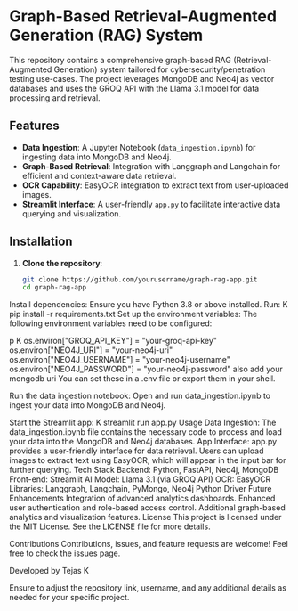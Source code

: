 # Graph-Based Retrieval-Augmented Generation (RAG) System

This repository contains a comprehensive graph-based RAG (Retrieval-Augmented Generation) system tailored for cybersecurity/penetration testing use-cases. The project leverages MongoDB and Neo4j as vector databases and uses the GROQ API with the Llama 3.1 model for data processing and retrieval.

## Features
- **Data Ingestion**: A Jupyter Notebook (`data_ingestion.ipynb`) for ingesting data into MongoDB and Neo4j.
- **Graph-Based Retrieval**: Integration with Langgraph and Langchain for efficient and context-aware data retrieval.
- **OCR Capability**: EasyOCR integration to extract text from user-uploaded images.
- **Streamlit Interface**: A user-friendly `app.py` to facilitate interactive data querying and visualization.

## Installation

1. **Clone the repository**:
   ```bash
   git clone https://github.com/yourusername/graph-rag-app.git
   cd graph-rag-app
Install dependencies: Ensure you have Python 3.8 or above installed. Run:
 K
pip install -r requirements.txt
Set up the environment variables: The following environment variables need to be configured:

p K
os.environ["GROQ_API_KEY"] = "your-groq-api-key"
os.environ["NEO4J_URI"] = "your-neo4j-uri"
os.environ["NEO4J_USERNAME"] = "your-neo4j-username"
os.environ["NEO4J_PASSWORD"] = "your-neo4j-password"
also add your mongodb uri 
You can set these in a .env file or export them in your shell.

Run the data ingestion notebook: Open and run data_ingestion.ipynb to ingest your data into MongoDB and Neo4j.

Start the Streamlit app:
 K
streamlit run app.py
Usage
Data Ingestion: The data_ingestion.ipynb file contains the necessary code to process and load your data into the MongoDB and Neo4j databases.
App Interface: app.py provides a user-friendly interface for data retrieval. Users can upload images to extract text using EasyOCR, which will appear in the input bar for further querying.
Tech Stack
Backend: Python, FastAPI, Neo4j, MongoDB
Front-end: Streamlit
AI Model: Llama 3.1 (via GROQ API)
OCR: EasyOCR
Libraries: Langgraph, Langchain, PyMongo, Neo4j Python Driver
Future Enhancements
Integration of advanced analytics dashboards.
Enhanced user authentication and role-based access control.
Additional graph-based analytics and visualization features.
License
This project is licensed under the MIT License. See the LICENSE file for more details.

Contributions
Contributions, issues, and feature requests are welcome! Feel free to check the issues page.

Developed by Tejas K

Ensure to adjust the repository link, username, and any additional details as needed for your specific project.

